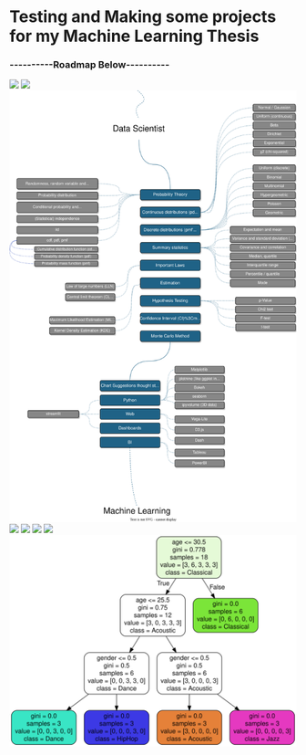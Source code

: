 # Testing and Making some projects for my Machine Learning Thesis
### ----------Roadmap Below----------
![](https://raw.githubusercontent.com/AMAI-GmbH/AI-Expert-Roadmap/main/images/intro.svg)
![](https://raw.githubusercontent.com/AMAI-GmbH/AI-Expert-Roadmap/main/images/fundamentals.svg)
![](https://raw.githubusercontent.com/AMAI-GmbH/AI-Expert-Roadmap/main/images/datascience.svg)
![](https://raw.githubusercontent.com/AMAI-GmbH/AI-Expert-Roadmap/main/images/machine_learning.svg)
![](https://raw.githubusercontent.com/AMAI-GmbH/AI-Expert-Roadmap/main/images/deep_learning.svg)
![](https://raw.githubusercontent.com/AMAI-GmbH/AI-Expert-Roadmap/main/images/data_engineer.svg)
![](https://raw.githubusercontent.com/AMAI-GmbH/AI-Expert-Roadmap/main/images/big_data_engineer.svg)
![](https://raw.githubusercontent.com/ZuhairTarif/ML-Projects/main/graphviz.svg)
